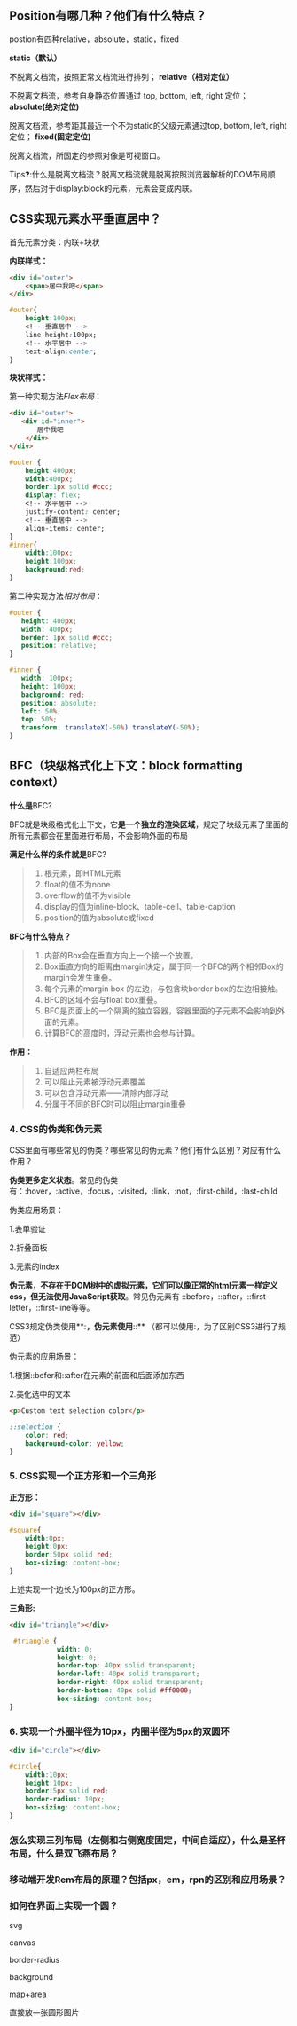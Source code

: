 ## Position有哪几种？他们有什么特点？

postion有四种relative，absolute，static，fixed

**static（默认）**

不脱离文档流，按照正常文档流进行排列；
**relative（相对定位）**

不脱离文档流，参考自身静态位置通过 top, bottom, left, right 定位；
**absolute(绝对定位)**

脱离文档流，参考距其最近一个不为static的父级元素通过top, bottom, left, right 定位；
**fixed(固定定位)**

脱离文档流，所固定的参照对像是可视窗口。

Tips❓:什么是脱离文档流？脱离文档流就是脱离按照浏览器解析的DOM布局顺序，然后对于display:block的元素，元素会变成内联。

## CSS实现元素水平垂直居中？

首先元素分类：内联+块状

**内联样式：**

```html
<div id="outer">
    <span>居中我吧</span>
</div>
```

```css
#outer{
    height:100px;
    <!-- 垂直居中 -->
    line-height:100px; 
    <!-- 水平居中 -->
    text-align:center;
}
```

**块状样式：**

第一种实现方法*Flex布局*：

```html
<div id="outer">
   <div id="inner">
       居中我吧
    </div>
</div>
```

```css
#outer {
    height:400px;
    width:400px;
    border:1px solid #ccc;
    display: flex;
    <!-- 水平居中 -->
    justify-content: center; 
    <!-- 垂直居中 -->
    align-items: center;
}
#inner{
    width:100px;
    height:100px;
    background:red;
}
```

第二种实现方法*相对布局*：

```css
#outer {
   height: 400px;
   width: 400px;
   border: 1px solid #ccc;
   position: relative;
}

#inner {
   width: 100px;
   height: 100px;
   background: red;
   position: absolute;
   left: 50%;
   top: 50%;
   transform: translateX(-50%) translateY(-50%);
}
```

## BFC（**块级格式化上下文：block formatting context**）

**什么是**BFC?

BFC就是块级格式化上下文，它**是一个独立的渲染区域**，规定了块级元素了里面的所有元素都会在里面进行布局，不会影响外面的布局

**满足什么样的条件就是**BFC?

> 1. 根元素，即HTML元素
> 2. float的值不为none
> 3. overflow的值不为visible
> 4. display的值为inline-block、table-cell、table-caption
> 5. position的值为absolute或fixed　

**BFC有什么特点？**

> 1. 内部的Box会在垂直方向上一个接一个放置。
> 2. Box垂直方向的距离由margin决定，属于同一个BFC的两个相邻Box的margin会发生重叠。
> 3. 每个元素的margin box 的左边，与包含块border box的左边相接触。
> 4. BFC的区域不会与float box重叠。
> 5. BFC是页面上的一个隔离的独立容器，容器里面的子元素不会影响到外面的元素。
> 6. 计算BFC的高度时，浮动元素也会参与计算。

**作用：**

> 1. 自适应两栏布局
> 2. 可以阻止元素被浮动元素覆盖
> 3. 可以包含浮动元素——清除内部浮动
> 4. 分属于不同的BFC时可以阻止margin重叠

### 4. CSS的伪类和伪元素

CSS里面有哪些常见的伪类？哪些常见的伪元素？他们有什么区别？对应有什么作用？

**伪类更多定义状态**。常见的伪类有：:hover，:active，:focus，:visited，:link，:not，:first-child，:last-child

伪类应用场景：

1.表单验证

2.折叠面板

3.元素的index

**伪元素，不存在于DOM树中的虚拟元素，它们可以像正常的html元素一样定义css，但无法使用JavaScript获取**。常见伪元素有 ::before，::after，::first-letter，::first-line等等。

CSS3规定伪类使用**:**，伪元素使用**::** （都可以使用:，为了区别CSS3进行了规范）

伪元素的应用场景：

1.根据::befer和::after在元素的前面和后面添加东西

2.美化选中的文本

```html
<p>Custom text selection color</p>
```

```css
::selection {
    color: red;
    background-color: yellow;
}
```



### 5. CSS实现一个正方形和一个三角形

**正方形：**

```html
<div id="square"></div>
```

```css
#square{
    width:0px;
    height:0px;
    border:50px solid red;
    box-sizing: content-box;
}
```

上述实现一个边长为100px的正方形。

**三角形:**

```html
<div id="triangle"></div>
```

```css
 #triangle {
            width: 0;
            height: 0;
            border-top: 40px solid transparent;
            border-left: 40px solid transparent;
            border-right: 40px solid transparent;
            border-bottom: 40px solid #ff0000;
            box-sizing: content-box;
}
```

### 6. 实现一个外圈半径为10px，内圈半径为5px的双圆环

```html
<div id="circle"></div>
```

```css
#circle{
	width:10px;
    height:10px;
    border:5px solid red;
    border-radius: 10px;
    box-sizing: content-box;
}
```

### 怎么实现三列布局（左侧和右侧宽度固定，中间自适应），什么是圣杯布局，什么是双飞燕布局？







### 移动端开发Rem布局的原理？包括px，em，rpn的区别和应用场景？







### 如何在界面上实现一个圆？

svg

canvas

border-radius

background

map+area

直接放一张圆形图片

